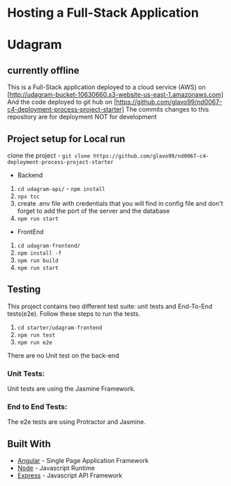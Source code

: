 # Hosting a Full-Stack Application
# Udagram
## currently offline
This is a Full-Stack application deployed to a cloud service (AWS) on [http://udagram-bucket-10630660.s3-website-us-east-1.amazonaws.com]
And the code deployed to git hub on [https://github.com/glavo99/nd0067-c4-deployment-process-project-starter]
The commits changes to this repository are for deployment NOT for development

## Project setup for Local run 

 clone the project - `git clone https://github.com/glavo99/nd0067-c4-deployment-process-project-starter`

* Backend

1. `cd udagram-api/` - `npm install`
2. `npx tsc`
4. create .env file with credentials that you will find in config file and don't forget to add the port of the server and the database
3. `npm run start`


* FrontEnd

1. `cd udagram-frontend/`
2. `npm install -f`
3. `npm run build`
4. `npm run start`

## Testing

This project contains two different test suite: unit tests and End-To-End tests(e2e). Follow these steps to run the tests.

1. `cd starter/udagram-frontend`
1. `npm run test`
1. `npm run e2e`

There are no Unit test on the back-end

### Unit Tests:

Unit tests are using the Jasmine Framework.

### End to End Tests:

The e2e tests are using Protractor and Jasmine.

## Built With

- [Angular](https://angular.io/) - Single Page Application Framework
- [Node](https://nodejs.org) - Javascript Runtime
- [Express](https://expressjs.com/) - Javascript API Framework

